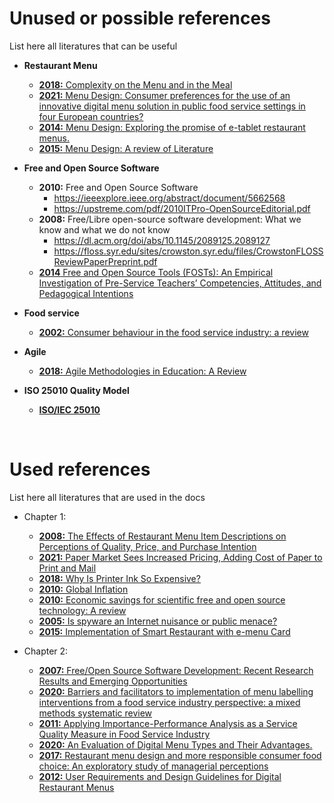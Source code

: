 # Unused or possible references
List here all literatures that can be useful

* **Restaurant Menu**
   + [**2018:** Complexity on the Menu and in the Meal](https://www.mdpi.com/2304-8158/7/10/158)
   + [**2021:** Menu Design: Consumer preferences for the use of an innovative digital menu solution in public food service settings in four European countries?](https://www.sciencedirect.com/science/article/abs/pii/S095032932100207X)
   + [**2014:** Menu Design: Exploring the promise of e-tablet restaurant menus.](https://www.emerald.com/insight/content/doi/10.1108/IJCHM-01-2013-0039/full/html)
   + [**2015:** Menu Design: A review of Literature](https://www.tandfonline.com/doi/abs/10.1080/15378020.2015.1051428)

* **Free and Open Source Software**
   + **2010:** Free and Open Source Software
      - https://ieeexplore.ieee.org/abstract/document/5662568
      - https://upstreme.com/pdf/2010ITPro-OpenSourceEditorial.pdf
   + **2008:** Free/Libre open-source software development: What we know and what we do not know
      - https://dl.acm.org/doi/abs/10.1145/2089125.2089127
      - https://floss.syr.edu/sites/crowston.syr.edu/files/CrowstonFLOSSReviewPaperPreprint.pdf
   + [**2014** Free and Open Source Tools (FOSTs): An Empirical Investigation of
   Pre-Service Teachers’ Competencies, Attitudes, and Pedagogical Intentions](https://files.eric.ed.gov/fulltext/EJ1043024.pdf)

* **Food service**
   + [**2002:** Consumer behaviour in the food service industry: a review](https://d1wqtxts1xzle7.cloudfront.net/40838366/Consumer_behaviour_in_the_food_service_industry_a_review-libre.pdf?1450750419=&response-content-disposition=inline%3B+filename%3DConsumer_behaviour_in_the_food_service_i.pdf&Expires=1680327487&Signature=hGaqetCA4xx1n7RzYvAp~89uTAGMQH3CxcMSazMd2A2Uwi23RAEeN2vlyD3wB2mVtRkySjVjjAVK2cejz9nqpKurdMtTfR4zBj89qABTD9yKT9QNkl4L96k1-LnnPc~YJMDc75232tT95RZLLFV6t9R7YnOKzyASJ0g7qsaW7DngQ8qTYyAGOHgA1ytkT2LWW7gpfRmWjv9zHvTKL8UNmmD95hiudkrgXi6KXOTfbxfYuVvj1FGYATji17rl6n8VgBzdUeEr5Om1PdkZBiHkUqCL5Gd0g3uIBIGznTgZ1kfCAmGeAm9g2d149ff6i1JEJ~~2xzgEL5oeT8xlTHiRaA__&Key-Pair-Id=APKAJLOHF5GGSLRBV4ZA)

* **Agile**
   + [**2018:** Agile Methodologies in Education: A Review](https://www.researchgate.net/profile/Pasquale-Salza/publication/328516721_Agile_Methodologies_in_Education_A_Review_Bringing_Methodologies_from_Industry_to_the_Classroom/links/5c06482292851c6ca1fc6655/Agile-Methodologies-in-Education-A-Review-Bringing-Methodologies-from-Industry-to-the-Classroom.pdf)

* **ISO 25010 Quality Model**
   + [**ISO/IEC 25010**](https://iso25000.com/index.php/en/iso-25000-standards/iso-25010)

<br>

# Used references
List here all literatures that are used in the docs

* Chapter 1:
   + [**2008:** The Effects of Restaurant Menu Item Descriptions on Perceptions of Quality, Price,
   and Purchase Intention](https://www.tandfonline.com/doi/pdf/10.1080/15378020802519850)
   + [**2021:** Paper Market Sees Increased Pricing, Adding Cost of Paper to Print and Mail](https://pcigroup.com/paper-market-sees-increased-pricing-adding-paper-costs-to-print-and-mail/)
   + [**2018:** Why Is Printer Ink So Expensive?](https://www.consumerreports.org/printers/why-is-printer-ink-so-expensive-a2101590645/#:~:text=%22Ink%20companies%20spend%20a%20lot,where%20the%20price%20comes%20in.)
   + [**2010:** Global Inflation](https://www.econstor.eu/bitstream/10419/70524/1/585159815.pdf)
   + [**2010:** Economic savings for scientific free and open source technology: A review](https://reader.elsevier.com/reader/sd/pii/S2468067220300481?token=6A6662E8B9F48FCB1A967C47F36B132D581711E18D2016231305406C4FAA4BDADC5E0CF1D2E81E993F6DA18877CE09D5&originRegion=eu-west-1&originCreation=20230303043451)
   + [**2005:** Is spyware an Internet nuisance or public menace?](https://www.researchgate.net/profile/Qing-Hu-10/publication/220422980_Is_Spyware_an_Internet_Nuisance_or_Public_Menace/links/00b7d52150cc23ca6f000000/Is-Spyware-an-Internet-Nuisance-or-Public-Menace.pdf)
   + [**2015:** Implementation of Smart Restaurant with e-menu Card](http://www.kresttechnology.com/krest-academic-projects/krest-major-projects/ECE/BTech%20%20Major%20ECE%20EMBEDDED%202016-17/Btech%20ECE%20Embedded%20Major%20BP%202016-17/18.%20Implementation%20Of%20Smart%20Restaurant%20With%20E-Menu%20Card.pdf)

* Chapter 2:
   + [**2007:** Free/Open Source Software Development: Recent Research Results and Emerging
   Opportunities](https://www.ics.uci.edu/~wscacchi/Presentations/ESEC-FSE07/ESEC-FSE07-Scacchi-Paper.pdf)
   + [**2020:** Barriers and facilitators to implementation of menu labelling interventions from a food service industry perspective: a mixed methods systematic review](https://link.springer.com/article/10.1186/s12966-020-00948-1#citeas)
   + [**2011:** Applying Importance-Performance Analysis as a Service Quality Measure in Food Service Industry](http://dx.doi.org/10.4067/S0718-27242011000300008)
   + [**2020:** An Evaluation of Digital Menu Types and Their Advantages.](https://www.researchgate.net/profile/Esra-Sahin-11/publication/348084076_An_Evaluation_of_Digital_Menu_Types_and_Their_Advantages/links/5ffadd4b92851c13fe003edd/An-Evaluation-of-Digital-Menu-Types-and-Their-Advantages.pdf)
   + [**2017:** Restaurant menu design and more responsible consumer food choice: An exploratory study of managerial perceptions](http://eprints.bournemouth.ac.uk/26621/3/R1.pdf)
   + [**2012:** User Requirements and Design Guidelines for Digital Restaurant Menus](https://umtl.cs.uni-saarland.de/paper_preprints/paper_user_requirements_and_design_guidelines.pdf)



